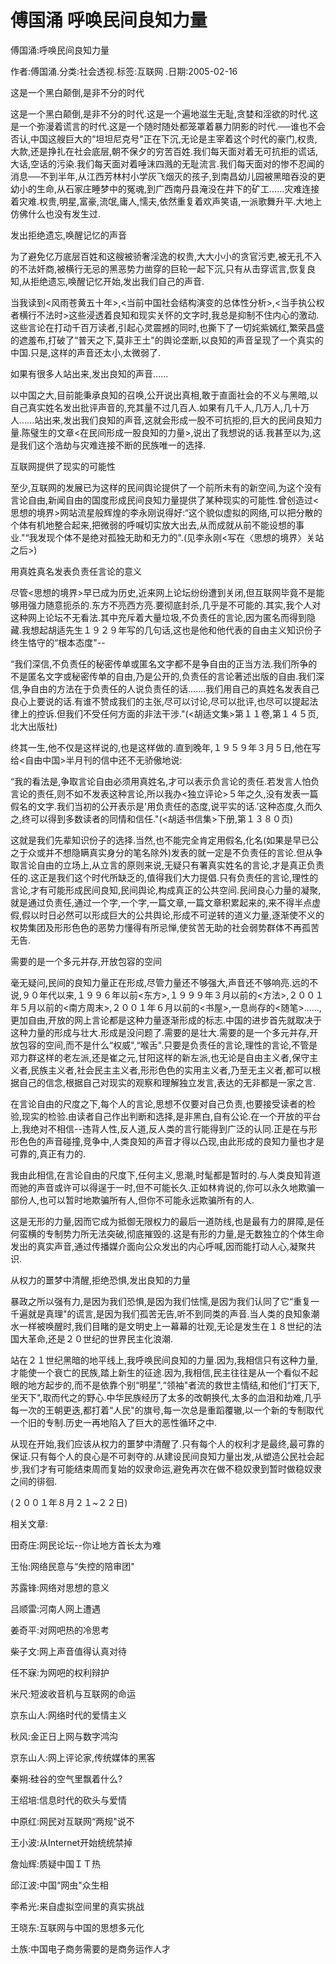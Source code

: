 # 傅国涌  呼唤民间良知力量    
    
傅国涌:呼唤民间良知力量    
作者:傅国涌.分类:社会透视.标签:互联网 .日期:2005-02-16    
这是一个黑白颠倒,是非不分的时代    
这是一个黑白颠倒,是非不分的时代.这是一个遍地滋生无耻,贪婪和淫欲的时代.这是一个弥漫着谎言的时代.这是一个随时随处都笼罩着暴力阴影的时代.──谁也不会否认,中国这艘巨大的“坦坦尼克号"正在下沉,无论是主宰着这个时代的豪门,权贵,大款,还是挣扎在社会底层,朝不保夕的穷苦百姓.我们每天面对着无可抗拒的谎话,大话,空话的污染.我们每天面对着唾沫四溅的无耻流言.我们每天面对的惨不忍闻的消息──不到半年,从江西芳林村小学灰飞烟灭的孩子,到南昌幼儿园被黑暗吞没的更幼小的生命,从石家庄睡梦中的冤魂,到广西南丹县淹没在井下的矿工......灾难连接着灾难.权贵,明星,富豪,流氓,庸人,懦夫,依然重复着欢声笑语,一派歌舞升平.大地上仿佛什么也没有发生过.    
发出拒绝遗忘,唤醒记忆的声音    
为了避免亿万底层百姓和这艘被骄奢淫逸的权贵,大大小小的贪官污吏,被无孔不入的不法奸商,被横行无忌的黑恶势力凿穿的巨轮一起下沉,只有从击穿谎言,恢复良知,从拒绝遗忘,唤醒记忆开始,发出我们自己的声音.    
当我读到<风雨苍黄五十年>,<当前中国社会结构演变的总体性分析>,<当手执公权者横行不法时>这些浸透着良知和现实关怀的文字时,我总是抑制不住内心的激动.这些言论在打动千百万读者,引起心灵震撼的同时,也撕下了一切姹紫嫣红,繁荣昌盛的遮羞布,打破了“普天之下,莫非王土"的舆论垄断,以良知的声音呈现了一个真实的中国.只是,这样的声音还太小,太微弱了.    
如果有很多人站出来,发出良知的声音......    
以中国之大,目前能秉承良知的召唤,公开说出真相,敢于直面社会的不义与黑暗,以自己真实姓名发出批评声音的,充其量不过几百人.如果有几千人,几万人,几十万人......站出来,发出我们良知的声音,这就会形成一股不可抗拒的,巨大的民间良知力量.陈璧生的文章<在民间形成一股良知的力量>,说出了我想说的话.我甚至以为,这是我们这个浩劫与灾难连接不断的民族唯一的选择.    
互联网提供了现实的可能性    
至少,互联网的发展已为这样的民间舆论提供了一个前所未有的新空间,为这个没有言论自由,新闻自由的国度形成民间良知力量提供了某种现实的可能性.曾创造过<思想的境界>网站流星般辉煌的李永刚说得好:“这个貌似虚拟的网络,可以把分散的个体有机地整合起来,把微弱的呼喊切实放大出去,从而成就从前不能设想的事业."“我发现个体不是绝对孤独无助和无力的".(见李永刚<写在〈思想的境界〉关站之后>)    
用真姓真名发表负责任言论的意义    
尽管<思想的境界>早已成为历史,近来网上论坛纷纷遭到关闭,但互联网毕竟不是能够用强力随意扼杀的.东方不亮西方亮.要彻底封杀,几乎是不可能的.其实,我个人对这种网上论坛不无看法.其中充斥着大量垃圾,不负责任的言论,因为匿名而得到隐藏.我想起胡适先生１９２９年写的几句话,这也是他和他代表的自由主义知识份子终生恪守的“根本态度"--    
“我们深信,不负责任的秘密传单或匿名文字都不是争自由的正当方法.我们所争的不是匿名文字或秘密传单的自由,乃是公开的,负责任的言论著述出版的自由.我们深信,争自由的方法在于负责任的人说负责任的话.......我们用自己的真姓名发表自己良心上要说的话.有谁不赞成我们的主张,尽可以讨论,尽可以批评,也尽可以提起法律上的控诉.但我们不受任何方面的非法干涉."(<胡适文集>第１１卷,第１４５页,北大出版社)    
终其一生,他不仅是这样说的,也是这样做的.直到晚年,１９５９年３月５日,他在写给<自由中国>半月刊的信中还不无骄傲地说:    
“我的看法是,争取言论自由必须用真姓名,才可以表示负言论的责任.若发言人怕负言论的责任,则不如不发表这种言论,所以我办<独立评论>５年之久,没有发表一篇假名的文字.我们当初的公开表示是'用负责任的态度,说平实的话.’这种态度,久而久之,终可以得到多数读者的同情和信任."(<胡适书信集>下册,第１３８０页)    
这就是我们先辈知识份子的选择.当然,也不能完全肯定用假名,化名(如果是早已公之于众或并不想隐瞒真实身分的笔名除外)发表的就一定是不负责任的言论.但从争取言论自由的立场上,从立言的原则来说,无疑只有署真实姓名的言论,才是真正负责任的.这正是我们这个时代所缺乏的,值得我们大力提倡.只有负责任的言论,理性的言论,才有可能形成民间良知,民间舆论,构成真正的公共空间.民间良心力量的凝聚,就是通过负责任,通过一个字,一个字,一篇文章,一篇文章积累起来的,来不得半点虚假,假以时日必然可以形成巨大的公共舆论,形成不可逆转的道义力量,逐渐使不义的权势集团及形形色色的恶势力懂得有所忌惮,使贫苦无助的社会弱势群体不再孤苦无告.    
需要的是一个多元并存,开放包容的空间    
毫无疑问,民间的良知力量正在形成,尽管力量还不够强大,声音还不够响亮.远的不说,９０年代以来,１９９６年以前<东方>,１９９９年３月以前的<方法>,２００１年５月以前的<南方周末>,２００１年６月以前的<书屋>,一息尚存的<随笔>......,更加自由,开放的网上言论都是这种力量逐渐形成的标志.中国的进步首先就取决于这种力量的形成与壮大.形成是没问题了.需要的是壮大.需要的是一个多元并存,开放包容的空间,而不是什么“权威",“喉舌".只要是负责任的言论,理性的言论,不管是邓力群这样的老左派,还是崔之元,甘阳这样的新左派,也无论是自由主义者,保守主义者,民族主义者,社会民主主义者,形形色色的实用主义者,乃至无主义者,都可以根据自己的信念,根据自己对现实的观察和理解独立发言,表达的无非都是一家之言.    
在言论自由的尺度之下,每个人的言论,思想不仅要对自己负责,也要接受读者的检验,现实的检验.由读者自己作出判断和选择,是非黑白,自有公论.在一个开放的平台上,我绝对不相信--违背人性,反人道,反人类的言行能得到广泛的认同.正是在与形形色色的声音碰撞,竞争中,人类良知的声音才得以凸现,由此形成的良知力量也才是可靠的,真正有力的.    
我由此相信,在言论自由的尺度下,任何主义,思潮,时髦都是暂时的.与人类良知背道而驰的声音或许可以得逞于一时,但不可能长久.正如林肯说的,你可以永久地欺骗一部份人,也可以暂时地欺骗所有人,但你不可能永远欺骗所有的人.    
这是无形的力量,因而它成为抵御无限权力的最后一道防线,也是最有力的屏障,是任何蛮横的专制势力所无法突破,彻底摧毁的.这是有形的力量,是无数独立的个体生命发出的真实声音,通过传播媒介面向公众发出的内心呼喊,因而能打动人心,凝聚共识.    
从权力的噩梦中清醒,拒绝恐惧,发出良知的力量    
暴政之所以强有力,是因为我们恐惧,是因为我们怯懦,是因为我们认同了它“重复一千遍就是真理"的谎言,是因为我们孤苦无告,听不到同类的声音.当人类的良知象潮水一样被唤醒时,我们目睹的是文明史上一幕幕的壮观,无论是发生在１８世纪的法国大革命,还是２０世纪的世界民主化浪潮.    
站在２１世纪黑暗的地平线上,我呼唤民间良知的力量.因为,我相信只有这种力量,才能使一个衰亡的民族,踏上新生的征途.因为,我相信,民主往往是从一个看似不起眼的地方起步的,而不是依靠个别“明星",“领袖"者流的救世主情结,和他们“打天下,坐天下",取而代之的野心.中华民族经历了太多的改朝换代,太多的血泪和劫难,几乎每一次的王朝更迭,都打着“人民"的旗号,每一次总是重蹈覆辙,以一个新的专制取代一个旧的专制.历史一再地陷入了巨大的恶性循环之中.    
从现在开始,我们应该从权力的噩梦中清醒了.只有每个人的权利才是最终,最可靠的保证.只有每个人的良心是不可剥夺的.从建设民间良知力量出发,从塑造公民社会起步,我们才有可能结束周而复始的奴隶命运,避免再次在做不稳奴隶到暂时做稳奴隶之间的徘徊.    
(２００１年８月２１~２２日)    
    
相关文章:    
田奇庄:网民论坛--你让地方首长太为难    
王怡:网络民意与“失控的陪审团"    
苏露锋:网络对思想的意义    
吕顺雷:河南人网上遭遇    
姜奇平:对网吧热的冷思考    
柴子文:网上声音值得认真对待    
任不寐:为网吧的权利辩护    
米尺:短波收音机与互联网的命运    
京东山人:网络时代的爱情主义    
秋风:金正日上网与数字鸿沟    
京东山人:网上评论家,传统媒体的黑客    
秦朔:硅谷的空气里飘着什么?    
王绍培:信息时代的砍头与爱情    
中原红:网民对互联网“两规"说不    
王小波:从Internet开始统统禁掉    
詹灿辉:质疑中国ＩＴ热    
邱江波:中国“网虫"众生相    
李希光:来自虚拟空间里的真实挑战    
王晓东:互联网与中国的思想多元化    
土族:中国电子商务需要的是商务运作人才